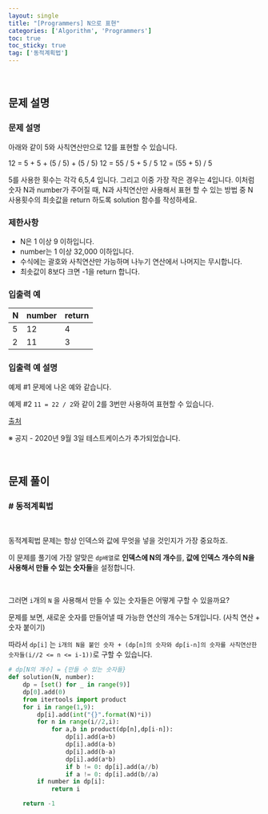 ```yaml
---
layout: single
title: "[Programmers] N으로 표현"
categories: ['Algorithm', 'Programmers']
toc: true
toc_sticky: true
tag: ['동적계획법']
---
```




<br>

## 문제 설명

### 문제 설명

아래와 같이 5와 사칙연산만으로 12를 표현할 수 있습니다.

12 = 5 + 5 + (5 / 5) + (5 / 5)
12 = 55 / 5 + 5 / 5
12 = (55 + 5) / 5

5를 사용한 횟수는 각각 6,5,4 입니다. 그리고 이중 가장 작은 경우는 4입니다.
이처럼 숫자 N과 number가 주어질 때, N과 사칙연산만 사용해서 표현 할 수 있는 방법 중 N 사용횟수의 최솟값을 return 하도록 solution 함수를 작성하세요.

### 제한사항

* N은 1 이상 9 이하입니다.
* number는 1 이상 32,000 이하입니다.
* 수식에는 괄호와 사칙연산만 가능하며 나누기 연산에서 나머지는 무시합니다.
* 최솟값이 8보다 크면 -1을 return 합니다.

### 입출력 예

| N    | number | return |
| ---- | ------ | ------ |
| 5    | 12     | 4      |
| 2    | 11     | 3      |

### 입출력 예 설명

예제 #1
문제에 나온 예와 같습니다.

예제 #2
`11 = 22 / 2`와 같이 2를 3번만 사용하여 표현할 수 있습니다.

[출처](https://www.oi.edu.pl/old/php/show.php?ac=e181413&module=show&file=zadania/oi6/monocyfr)

※ 공지 - 2020년 9월 3일 테스트케이스가 추가되었습니다.

<br>

## 문제 풀이

### \# 동적계획법

<br>

동적계획법 문제는 항상 인덱스와 값에 무엇을 넣을 것인지가 가장 중요하죠. 

이 문제를 풀기에 가장 알맞은 `dp배열`로 **인덱스에 N의 개수**를, **값에 인덱스 개수의 N을 사용해서 만들 수 있는 숫자들**을 설정합니다. 

<br>

  그러면 `i`개의 `N` 을 사용해서 만들 수 있는 숫자들은 어떻게 구할 수 있을까요?

문제를 보면, 새로운 숫자를 만들어낼 때 가능한 연산의 개수는 5개입니다. (사칙 연산 + 숫자 붙이기)

따라서 `dp[i]` 는 `i개의 N을 붙인 숫자 + (dp[n]의 숫자와 dp[i-n]의 숫자를 사칙연산한 숫자들(i//2 <= n <= i-1))`로 구할 수 있습니다. 

```python
# dp[N의 개수] = {만들 수 있는 숫자들}
def solution(N, number):
    dp = [set() for _ in range(9)]
    dp[0].add(0)
    from itertools import product
    for i in range(1,9):
        dp[i].add(int("{}".format(N)*i))
        for n in range(i//2,i):
            for a,b in product(dp[n],dp[i-n]):
                dp[i].add(a+b)
                dp[i].add(a-b)
                dp[i].add(b-a)
                dp[i].add(a*b)
                if b != 0: dp[i].add(a//b)
                if a != 0: dp[i].add(b//a)
        if number in dp[i]:
            return i

    return -1
```















<br>
